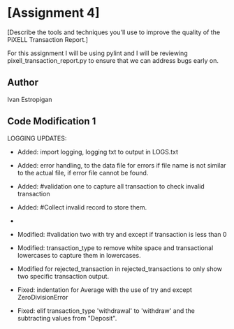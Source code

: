 # [Assignment 4]

[Describe the tools and techniques you'll use to improve the quality of the PiXELL Transaction Report.]

For this assignment I will be using pylint and I will be reviewing pixell_transaction_report.py to ensure that we can address bugs early on.

## Author

Ivan Estropigan

## Code Modification 1

LOGGING UPDATES:

- Added: import logging, logging txt to output in LOGS.txt
- Added: error handling, to the data file for errors if file name is not similar to the actual file, if error file cannot be found.
- Added: #validation one to capture all transaction to check invalid transaction
- Added: #Collect invalid record to store them.
- 

- Modified: #validation two with try and except if transaction is less than 0
- Modified: transaction_type to remove white space and transactional lowercases to capture them in lowercases.
- Modified for rejected_transaction in rejected_transactions to only show two specific transaction output.

- Fixed: indentation for Average with the use of try and except ZeroDivisionError
- Fixed: elif transaction_type 'withdrawal' to 'withdraw' and the subtracting values from "Deposit".

